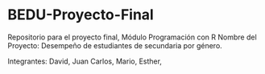 # BEDU-Proyecto-Final
Repositorio para el proyecto final, Módulo Programación con R
Nombre del Proyecto: Desempeño de estudiantes de secundaria por género.

Integrantes:
David,
Juan Carlos,
Mario,
Esther,
